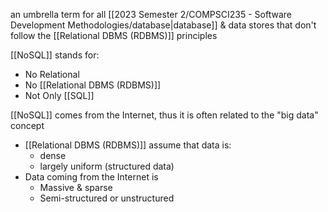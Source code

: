 an umbrella term for all [[2023 Semester 2/COMPSCI235 - Software Development Methodologies/database|database]] & data stores that don't follow the [[Relational DBMS (RDBMS)]] principles

[[NoSQL]] stands for:
- No Relational
- No [[Relational DBMS (RDBMS)]]
- Not Only [[SQL]]

[[NoSQL]] comes from the Internet, thus it is often related to the "big data" concept
- [[Relational DBMS (RDBMS)]] assume that data is:
	- dense
	- largely uniform (structured data)
- Data coming from the Internet is
	- Massive & sparse
	- Semi-structured or unstructured